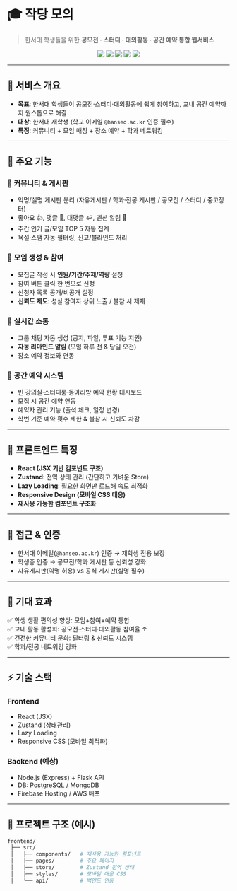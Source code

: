 # 🎓 작당 모의 
> 한서대 학생들을 위한 **공모전 · 스터디 · 대외활동 · 공간 예약 통합 웹서비스**

<p align="center">
  <img src="https://img.shields.io/badge/Frontend-React-blue?logo=react" />
  <img src="https://img.shields.io/badge/State-Zustand-593D88?logo=zustand" />
  <img src="https://img.shields.io/badge/Language-JSX-orange" />
  <img src="https://img.shields.io/badge/Features-LazyLoading-yellow" />
  <img src="https://img.shields.io/badge/Responsive-Mobile%20CSS-green" />
</p>

---

## 📌 서비스 개요
- **목표**: 한서대 학생들이 공모전·스터디·대외활동에 쉽게 참여하고, 교내 공간 예약까지 원스톱으로 해결  
- **대상**: 한서대 재학생 (학교 이메일 `@hanseo.ac.kr` 인증 필수)  
- **특징**: 커뮤니티 + 모임 매칭 + 장소 예약 + 학과 네트워킹  

---

## 🚀 주요 기능

### 📝 커뮤니티 & 게시판
- 익명/실명 게시판 분리 (자유게시판 / 학과·전공 게시판 / 공모전 / 스터디 / 중고장터)
- 좋아요 👍, 댓글 💬, 대댓글 ↩, 멘션 알림 🔔
- 주간 인기 글/모임 TOP 5 자동 집계
- 욕설·스팸 자동 필터링, 신고/블라인드 처리

### 🤝 모임 생성 & 참여
- 모집글 작성 시 **인원/기간/주제/역량** 설정
- 참여 버튼 클릭 한 번으로 신청  
- 신청자 목록 공개/비공개 설정
- **신뢰도 제도**: 성실 참여자 상위 노출 / 불참 시 제재

### 💬 실시간 소통
- 그룹 채팅 자동 생성 (공지, 파일, 투표 기능 지원)
- **자동 리마인드 알림** (모임 하루 전 & 당일 오전)
- 장소 예약 정보와 연동

### 🏫 공간 예약 시스템
- 빈 강의실·스터디룸·동아리방 예약 현황 대시보드
- 모집 시 공간 예약 연동
- 예약자 관리 기능 (출석 체크, 일정 변경)
- 학번 기준 예약 횟수 제한 & 불참 시 신뢰도 차감

---

## 📱 프론트엔드 특징
- **React (JSX 기반 컴포넌트 구조)**  
- **Zustand**: 전역 상태 관리 (간단하고 가벼운 Store)  
- **Lazy Loading**: 필요한 화면만 로드해 속도 최적화  
- **Responsive Design (모바일 CSS 대응)**  
- **재사용 가능한 컴포넌트 구조화**  

---

## 🔐 접근 & 인증
- 한서대 이메일(`@hanseo.ac.kr`) 인증 → 재학생 전용 보장  
- 학생증 인증 → 공모전/학과 게시판 등 신뢰성 강화  
- 자유게시판(익명 허용) vs 공식 게시판(실명 필수)  

---

## 🌟 기대 효과
✅ 학생 생활 편의성 향상: 모임+참여+예약 통합  
✅ 교내 활동 활성화: 공모전·스터디·대외활동 참여율 ↑  
✅ 건전한 커뮤니티 문화: 필터링 & 신뢰도 시스템  
✅ 학과/전공 네트워킹 강화  

---

## ⚡ 기술 스택

### Frontend
- React (JSX)
- Zustand (상태관리)
- Lazy Loading
- Responsive CSS (모바일 최적화)

### Backend (예상)
- Node.js (Express) + Flask API
- DB: PostgreSQL / MongoDB
- Firebase Hosting / AWS 배포

---

## 📂 프로젝트 구조 (예시)
```bash
frontend/
 ├── src/
 │   ├── components/   # 재사용 가능한 컴포넌트
 │   ├── pages/        # 주요 페이지
 │   ├── store/        # Zustand 전역 상태
 │   ├── styles/       # 모바일 대응 CSS
 │   └── api/          # 백엔드 연동

